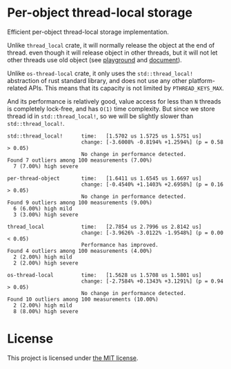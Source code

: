 # Per-object thread-local storage

Efficient per-object thread-local storage implementation.

Unlike `thread_local` crate, it will normally release the object at the end of thread.
even though it will release object in other threads, but it will not let other threads use old object
(see [playground](https://play.rust-lang.org/?version=stable&mode=debug&edition=2018&gist=cb3153e9ef7793f192e7b905b3f5e6bb)
and [document](https://github.com/Amanieu/thread_local-rs/blob/34011020194908f3aa852cac59a83e81a325767e/src/lib.rs#L28)).

Unlike `os-thread-local` crate, it only uses the `std::thread_local!` abstraction of rust standard library,
and does not use any other platform-related APIs.
This means that its capacity is not limited by `PTHREAD_KEYS_MAX`.

And its performance is relatively good,
value access for less than `N` threads is completely lock-free, and has `O(1)` time complexity.
But since we store thread id in `std::thread_local!`, so we will be slightly slower than `std::thread_local!`.

```
std::thread_local!      time:   [1.5702 us 1.5725 us 1.5751 us]
                        change: [-3.6008% -0.8194% +1.2594%] (p = 0.58 > 0.05)
                        No change in performance detected.
Found 7 outliers among 100 measurements (7.00%)
  7 (7.00%) high severe

per-thread-object       time:   [1.6411 us 1.6545 us 1.6697 us]
                        change: [-0.4540% +1.1403% +2.6958%] (p = 0.16 > 0.05)
                        No change in performance detected.
Found 9 outliers among 100 measurements (9.00%)
  6 (6.00%) high mild
  3 (3.00%) high severe

thread_local            time:   [2.7854 us 2.7996 us 2.8142 us]
                        change: [-3.9626% -3.0122% -1.9548%] (p = 0.00 < 0.05)
                        Performance has improved.
Found 4 outliers among 100 measurements (4.00%)
  2 (2.00%) high mild
  2 (2.00%) high severe

os-thread-local         time:   [1.5628 us 1.5708 us 1.5801 us]
                        change: [-2.7584% +0.1343% +3.1291%] (p = 0.94 > 0.05)
                        No change in performance detected.
Found 10 outliers among 100 measurements (10.00%)
  2 (2.00%) high mild
  8 (8.00%) high severe
```

# License

This project is licensed under [the MIT license](LICENSE).
